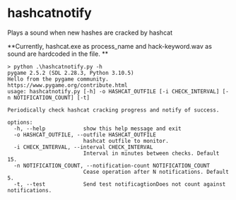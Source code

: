 # hashcatnotify
 Plays a sound when new hashes are cracked by hashcat 
 
**Currently, hashcat.exe as process_name and hack-keyword.wav as sound are hardcoded in the file. **

```
> python .\hashcatnotify.py -h
pygame 2.5.2 (SDL 2.28.3, Python 3.10.5)
Hello from the pygame community. https://www.pygame.org/contribute.html
usage: hashcatnotify.py [-h] -o HASHCAT_OUTFILE [-i CHECK_INTERVAL] [-n NOTIFICATION_COUNT] [-t]

Periodically check hashcat cracking progress and notify of success.

options:
  -h, --help            show this help message and exit
  -o HASHCAT_OUTFILE, --outfile HASHCAT_OUTFILE
                        hashcat outfile to monitor.
  -i CHECK_INTERVAL, --interval CHECK_INTERVAL
                        Interval in minutes between checks. Default 15.
  -n NOTIFICATION_COUNT, --notification-count NOTIFICATION_COUNT
                        Cease operation after N notifications. Default 5.
  -t, --test            Send test notificagtionDoes not count against notifications.
```

